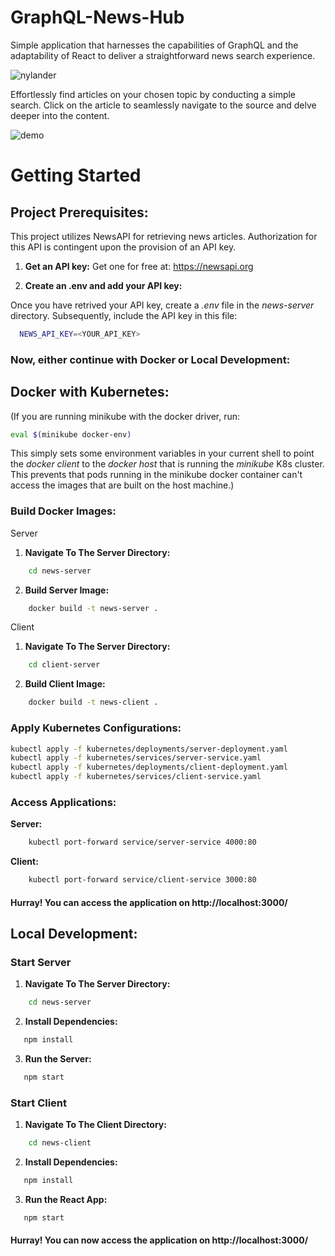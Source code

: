 # GraphQL-News-Hub
Simple application that harnesses the capabilities of GraphQL and the adaptability of React to deliver a straightforward news search experience.

![nylander](https://github.com/eriksalsborn/GraphQL-News-Hub/assets/26621152/9bac1f8c-45d1-4fe0-90ea-943fdd7cd127)

Effortlessly find articles on your chosen topic by conducting a simple search. Click on the article to seamlessly navigate to the source and delve deeper into the content.

![demo](news-app-demo.gif)

# Getting Started 

## Project Prerequisites:

This project utilizes NewsAPI for retrieving news articles.
Authorization for this API is contingent upon the provision of an API key.

1. **Get an API key:**
Get one for free at: https://newsapi.org

2. **Create an .env and add your API key:**

Once you have retrived your API key, create a *.env* file in the *news-server* directory.
Subsequently, include the API key in this file:
```bash
  NEWS_API_KEY=<YOUR_API_KEY>
  ```

### **Now, either continue with Docker or Local Development:**

## Docker with Kubernetes:

(If you are running minikube with the docker driver, run:

  ```bash
  eval $(minikube docker-env)
  ```
This simply sets some environment variables in your current shell to point the *docker client* to the *docker host* that is running the *minikube* K8s cluster. This prevents that pods running in the minikube docker container can't access the images that are built on the host machine.)

### Build Docker Images:
Server

1. **Navigate To The Server Directory:**
```bash
    cd news-server
```
2. **Build Server Image:**
```bash
    docker build -t news-server .
```

Client

1. **Navigate To The Server Directory:**
```bash
    cd client-server
```
2. **Build Client Image:**
```bash
    docker build -t news-client .
```

### Apply Kubernetes Configurations:
   
```bash
kubectl apply -f kubernetes/deployments/server-deployment.yaml
kubectl apply -f kubernetes/services/server-service.yaml
kubectl apply -f kubernetes/deployments/client-deployment.yaml
kubectl apply -f kubernetes/services/client-service.yaml
```
    
### Access Applications:

**Server:**

```bash
    kubectl port-forward service/server-service 4000:80
```
**Client:**

```bash
    kubectl port-forward service/client-service 3000:80
```

#### Hurray! You can access the application on http://localhost:3000/

## Local Development:

### Start Server

1. **Navigate To The Server Directory:**
```bash
    cd news-server
```
2. **Install Dependencies:**
```bash
   npm install
```
3. **Run the Server:**
```bash
   npm start
```

### Start Client

1. **Navigate To The Client Directory:**
```bash
    cd news-client
```
2. **Install Dependencies:**
```bash
   npm install
```
3. **Run the React App:**
```bash
   npm start
```

#### Hurray! You can now access the application on http://localhost:3000/
